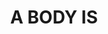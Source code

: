 ---
layout: archive_film
permalink: en/archive/2021/music-video/a-body-is

title: A BODY IS
director: Jaime Dezcallar
country: Spain
description: Antonio José Martínez Palacios was going to be the biggest Spanish musician of the 20th Century. Unfortunately, he was incarcerated and executed without a trial at the age of 33, at the beginning of the Spanish Civil War.
category: music-video
image_folder: images/films/archive/2021/music-video/a-body-is
is_winner: false
submission_year: 2021
lang: en
---